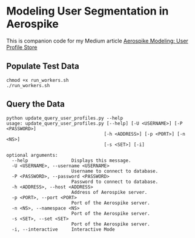 # Modeling User Segmentation in Aerospike

This is companion code for my Medium article [Aerospike Modeling: User Profile Store](https://medium.com/@rbotzer/aerospike-modeling-user-profile-store-dc3c1464b60a)


## Populate Test Data

```
chmod +x run_workers.sh
./run_workers.sh
```

## Query the Data

```
python update_query_user_profiles.py --help
usage: update_query_user_profiles.py [--help] [-U <USERNAME>] [-P <PASSWORD>]
                                    [-h <ADDRESS>] [-p <PORT>] [-n <NS>]
                                    [-s <SET>] [-i]

optional arguments:
  --help                Displays this message.
  -U <USERNAME>, --username <USERNAME>
                        Username to connect to database.
  -P <PASSWORD>, --password <PASSWORD>
                        Password to connect to database.
  -h <ADDRESS>, --host <ADDRESS>
                        Address of Aerospike server.
  -p <PORT>, --port <PORT>
                        Port of the Aerospike server.
  -n <NS>, --namespace <NS>
                        Port of the Aerospike server.
  -s <SET>, --set <SET>
                        Port of the Aerospike server.
  -i, --interactive     Interactive Mode
```
